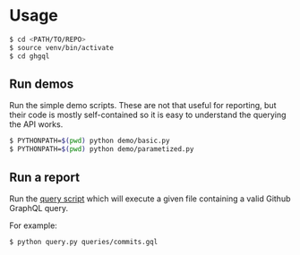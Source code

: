 
# Usage

```bash
$ cd <PATH/TO/REPO>
$ source venv/bin/activate
$ cd ghgql
```


## Run demos

Run the simple demo scripts. These are not that useful for reporting, but their code is mostly self-contained so it is easy to understand the querying the API works.

```bash
$ PYTHONPATH=$(pwd) python demo/basic.py
$ PYTHONPATH=$(pwd) python demo/parametized.py
```


## Run a report

Run the [query script](ghql/query.py) which will execute a given file containing a valid Github GraphQL query.

For example:

```bash
$ python query.py queries/commits.gql
```

